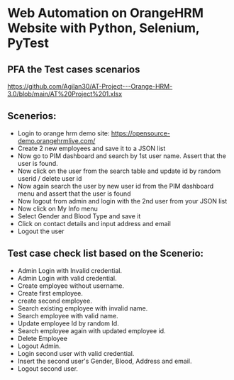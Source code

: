# Web Automation on OrangeHRM Website with Python, Selenium, PyTest

## PFA the Test cases scenarios 

https://github.com/Agilan30/AT-Project---Orange-HRM-3.0/blob/main/AT%20Project%201.xlsx

## Scenerios:

- Login to orange hrm demo site: https://opensource-demo.orangehrmlive.com/
- Create 2 new employees and save it to a JSON list
- Now go to PIM dashboard and search by 1st user name. Assert that the user is found.
- Now click on the user from the search table and update id by random userid / delete user id
- Now again search the user by new user id from the PIM dashboard menu and assert that the user is found
- Now logout from admin and login with the 2nd user from your JSON list
- Now click on My Info menu
- Select Gender and Blood Type and save it
- Click on contact details and input address and email
- Logout the user

## Test case check list based on the Scenerio:

- Admin Login with Invalid credential. 
- Admin Login with valid credential.
- Create employee without username.
- Create first employee.
- create second employee.
- Search existing employee with invalid name.
- Search employee with valid name.
- Update employee Id by random Id.
- Search employee again with updated employee id.
- Delete Employee
- Logout Admin.
- Login second user with valid credential. 
- Insert the second user's Gender, Blood, Address and email. 
- Logout second user. 









